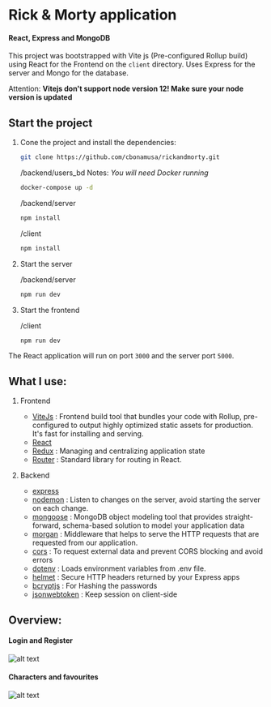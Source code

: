 # Rick & Morty application 
####  React, Express and MongoDB

This project was bootstrapped with Vite js (Pre-configured Rollup build) using React for the Frontend on the `client` directory. 
Uses Express for the server and Mongo for the database.

Attention: **Vitejs don't support node version 12! Make sure your node version is updated**

## Start the project

1. Cone the project and install the dependencies:

   ```bash
   git clone https://github.com/cbonamusa/rickandmorty.git
   ```

   /backend/users_bd  Notes: *You will need Docker running*
   ```bash
   docker-compose up -d
   ```

   /backend/server
   ```bash
   npm install
   ```

   /client
   ```bash
   npm install
   ```

2. Start the server
   
   /backend/server
   ```bash
   npm run dev
   ```

3. Start the frontend
   
   /client
   ```bash
   npm run dev
   ```
The React application will run on port `3000` and the server port `5000`.

## What I use: 

1. Frontend
   * [ViteJs](https://vitejs.dev/) : Frontend build tool that bundles your code with Rollup, pre-configured to output highly optimized static assets for production. It's fast for installing and serving.
   * [React](https://facebook.github.io/react/) 
   * [Redux](https://redux.js.org/) : Managing and centralizing application state
   * [Router](https://reactrouter.com/) : Standard library for routing in React.



2. Backend
   * [express](https://expressjs.com/) 
   * [nodemon](https://www.npmjs.com/package/nodemon) : Listen to changes on the server, avoid starting the server on each change.
   * [mongoose](https://mongoosejs.com/) : MongoDB object modeling tool that provides straight-forward, schema-based solution to model your application data
   * [morgan](https://mongoosejs.com/) : Middleware that helps to serve the HTTP requests that are requested from our application.
   * [cors](https://reactrouter.com/) : To request external data and prevent CORS blocking and avoid errors
   * [dotenv](https://www.npmjs.com/package/dotenv) : Loads environment variables from .env file.
   * [helmet](https://www.npmjs.com/package/helmet) : Secure HTTP headers returned by your Express apps
   * [bcryptjs](https://www.npmjs.com/package/bcryptjs) : For Hashing the passwords 
   * [jsonwebtoken](https://www.npmjs.com/package/jsonwebtoken) : Keep session on client-side



## Overview:
   #### Login and Register 
   ![alt text](https://github.com/cbonamusa/rickandmorty/blob/master/client/public/overview2.png?raw=true)

   #### Characters and favourites
   ![alt text](https://github.com/cbonamusa/rickandmorty/blob/master/client/public/overview.png?raw=true)

